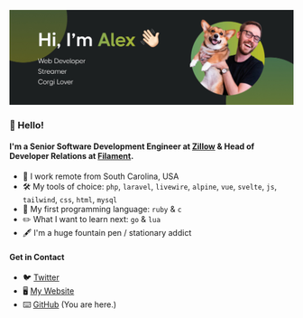 [![My name is Alex, nice to meet you!](./assets/gh-header.jpg)](https://alexandersix.com)

### 👋 Hello!

#### I'm a Senior Software Development Engineer at [Zillow](https://www.zillowgroup.com/) & Head of Developer Relations at [Filament](https://filamentphp.com).

- 🏡 I work remote from South Carolina, USA
- 🛠  My tools of choice: `php`, `laravel`, `livewire`, `alpine`, `vue`, `svelte`, `js`, `tailwind`, `css`, `html`, `mysql`
- 💎 My first programming language: `ruby` & `c`
- ✏️ What I want to learn next: `go` & `lua`
- 🖋  I'm a huge fountain pen / stationary addict

#### Get in Contact
- 🐦 [Twitter](https://twitter.com/alexandersix_)
- 🖥  [My Website](https://alexandersix.com)
- ⌨️ [GitHub](https://github.com/alexandersix) (You are here.)
